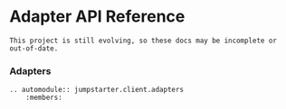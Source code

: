 # Adapter API Reference

```{warning}
This project is still evolving, so these docs may be incomplete or out-of-date.
```

### Adapters
```{eval-rst}
.. automodule:: jumpstarter.client.adapters
    :members:
```
